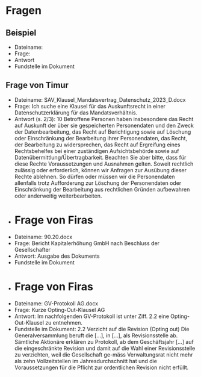 # Fragen

## Beispiel

- Dateiname:
- Frage:
- Antwort
- Fundstelle im Dokument

## Frage von Timur
- Dateiname: SAV_Klausel_Mandatsvertrag_Datenschutz_2023_D.docx
- Frage: Ich suche eine Klausel für das Auskunftsrecht in einer Datenschutzerklärung für das Mandatsverhältnis.
- Antwort (s. 2/3): 10	Betroffene Personen haben insbesondere das Recht auf Auskunft der über sie gespeicherten Personendaten und den Zweck der Datenbearbeitung, das Recht auf Berichtigung sowie auf Löschung oder Einschränkung der Bearbeitung ihrer Personendaten, das Recht, der Bearbeitung zu widersprechen, das Recht auf Ergreifung eines Rechtsbehelfes bei einer zuständigen Aufsichtsbehörde sowie auf Datenübermittlung/Übertragbarkeit. Beachten Sie aber bitte, dass für diese Rechte Voraussetzungen und Ausnahmen gelten. Soweit rechtlich zulässig oder erforderlich, können wir Anfragen zur Ausübung dieser Rechte ablehnen. So dürfen oder müssen wir die Personendaten allenfalls trotz Aufforderung zur Löschung der Personendaten oder Einschränkung der Bearbeitung aus rechtlichen Gründen aufbewahren oder anderweitig weiterbearbeiten.
- # Frage von Firas
- Dateiname: 90.20.docx
- Frage: Bericht Kapitalerhöhung GmbH nach Beschluss der Gesellschafter
- Antwort: Ausgabe des Dokuments
- Fundstelle im Dokument
- # Frage von Firas
- Dateiname: GV-Protokoll AG.docx
- Frage: Kurze Opting-Out-Klausel AG
- Antwort: Im nachfolgenden GV-Protokoll ist unter Ziff. 2.2 eine Opting-Out-Klausel zu entnehmen.  
- Fundstelle im Dokument: 2.2 Verzicht auf die Revision (Opting out) Die Generalversammlung beruft die [...], in [...], als Revisionsstelle ab. Sämtliche Aktionäre erklären zu Protokoll, ab dem Geschäftsjahr […] auf die eingeschränkte Revision und damit auf die Wahl einer Revisionsstelle zu verzichten, weil die Gesellschaft ge-mäss Verwaltungsrat nicht mehr als zehn Vollzeitstellen im Jahresdurchschnitt hat und die Voraussetzungen für die Pflicht zur ordentlichen Revision nicht erfüllt.
